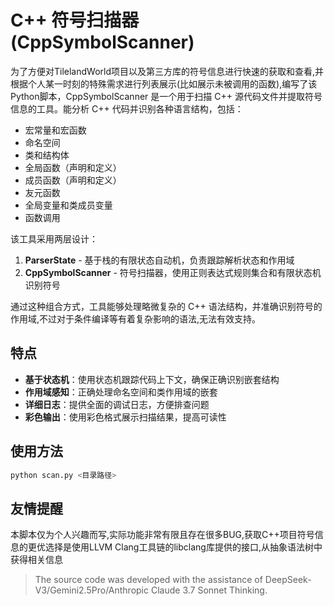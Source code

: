 # C++ 符号扫描器 (CppSymbolScanner)

为了方便对TilelandWorld项目以及第三方库的符号信息进行快速的获取和查看,并根据个人某一时刻的特殊需求进行列表展示(比如展示未被调用的函数),编写了该Python脚本，CppSymbolScanner 是一个用于扫描 C++ 源代码文件并提取符号信息的工具。能分析 C++ 代码并识别各种语言结构，包括：
- 宏常量和宏函数
- 命名空间
- 类和结构体
- 全局函数（声明和定义）
- 成员函数（声明和定义）
- 友元函数
- 全局变量和类成员变量
- 函数调用

该工具采用两层设计：
1. **ParserState** - 基于栈的有限状态自动机，负责跟踪解析状态和作用域
2. **CppSymbolScanner** - 符号扫描器，使用正则表达式规则集合和有限状态机识别符号

通过这种组合方式，工具能够处理略微复杂的 C++ 语法结构，并准确识别符号的作用域,不过对于条件编译等有着复杂影响的语法,无法有效支持。

## 特点

- **基于状态机**：使用状态机跟踪代码上下文，确保正确识别嵌套结构
- **作用域感知**：正确处理命名空间和类作用域的嵌套
- **详细日志**：提供全面的调试日志，方便排查问题
- **彩色输出**：使用彩色格式展示扫描结果，提高可读性

## 使用方法

```bash
python scan.py <目录路径>
```

## 友情提醒
本脚本仅为个人兴趣而写,实际功能非常有限且存在很多BUG,获取C++项目符号信息的更优选择是使用LLVM Clang工具链的libclang库提供的接口,从抽象语法树中获得相关信息

> The source code was developed with the assistance of DeepSeek-V3/Gemini2.5Pro/Anthropic Claude 3.7 Sonnet Thinking.

